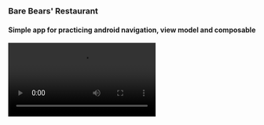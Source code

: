 ### Bare Bears' Restaurant
#### Simple app for practicing android navigation, view model and composable 

![Demo Video](https://github.com/jerryphm/Bare-Bears-Restaurant-App/demo.mp4)